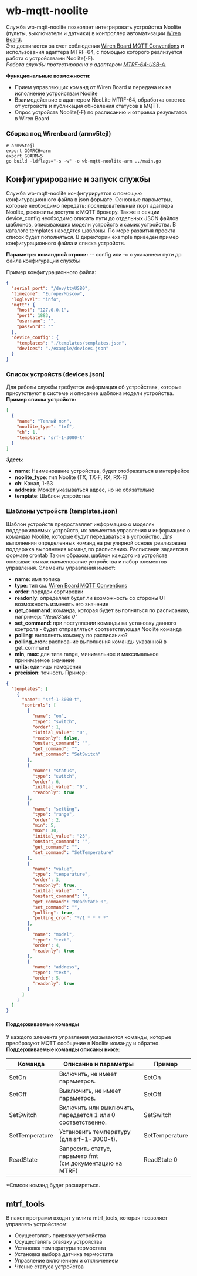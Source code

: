 # wb-mqtt-noolite

Служба wb-mqtt-noolite позволяет интегрировать устройства Noolite (пульты, выключатели и датчики) в контроллер автоматизации [Wiren Board](http://contactless.ru/).  
Это достигается за счет соблюдения [Wiren Board MQTT Conventions](https://github.com/contactless/homeui/blob/master/conventions.md) и использования адаптера MTRF-64, с помощью которого реализуется работа с устройствами Noolite(-F).  
_Работа службы протестирована с адаптером [MTRF-64-USB-A](https://noo.by/adapter-mtrf-64-usb-a.html)._ 

**Функциональные возможности:**
* Прием управляющих команд от Wiren Board и передача их на исполнение устройствам Noolite
* Взаимодействие с адаптером NooLite MTRF-64, обработка ответов от устройств и публикация обновления статусов в MQTT.
* Опрос устройств Noolite(-F) по расписанию и отправка результатов в Wiren Board

### Сборка под Wirenboard (armv5tejl) 

```shell
# armv5tejl
export GOARCH=arm
export GOARM=5
go build -ldflags="-s -w" -o wb-mqtt-noolite-arm ../main.go
```

## Конфигурирование и запуск службы
Служба wb-mqtt-noolite конфигурируется с помощью конфигурационного файла в json формате. 
Основные параметры, которые необходимо передать: последовательный порт адаптера Noolite, реквизиты доступа к MQTT брокеру.
Также в секции device_config необходимо описать пути до отдельных JSON файлов шаблонов, описывающих модели устройств и самих устройства.
В каталоге templates находятся шаблоны. По мере развития проекта список будет пополняться.
В директории example приведен пример конфигурационного файла и списка устройств.

**Параметры командной строки:** -- config или -c с указанием пути до файла конфигурации службы

Пример конфигурационного файла:
````json
{
  "serial_port": "/dev/ttyUSB0",
  "timezone": "Europe/Moscow",
  "loglevel": "info",
  "mqtt": {
    "host": "127.0.0.1",
    "port": 1883,
    "username": "",
    "password": ""
  },
  "device_config": {
    "templates": "./templates/templates.json",
    "devices": "./example/devices.json"
  }
}
````

### Список устройств (devices.json)
Для работы службы требуется информация об устройствах, которые присутствуют в системе и описание шаблона модели устройства.   
**Пример списка устройств:**
```json
[
  {
    "name": "Теплый пол",
    "noolite_type": "txf",
    "ch": 1,
    "template": "srf-1-3000-t"
  }
]
```
_**Здесь**:_
- **name**: Наименование устройства, будет отображаться в интерфейсе
- **noolite_type**: тип Noolite (TX, TX-F, RX, RX-F)
- **ch**: Канал, 1-63
- **address**: Может указываться адрес, но не обязательно
- **template**: Шаблон устройства

###  Шаблоны устройств (templates.json)
Шаблон устройств предоставляет информацию о моделях поддерживаемых устройств, их элементов управления и информацию о командах Noolite, которые будут передаваться в устройство.
Для выполнения определенных команд на регулярной основе реализована поддержка выполнения команд по расписанию. Расписание задается в формате crontab
Таким образом, шаблон каждого из устройств описывается как наименование устройства и набор элементов управления.
Элементы управления имеют:
- **name**: имя топика
- **type**: тип см. [Wiren Board MQTT Conventions](https://github.com/contactless/homeui/blob/master/conventions.md)
- **order**: порядок сортировки
- **readonly**: определяет будет ли возможность со стороны UI возможность изменять его значение
- **get_command**: команда, которая будет выполняться по расписанию, например: _"ReadState 0"_
- **set_command**: при поступлении команды на установку данного контрола - будет отправляться соответствующая Noolite команда
- **polling**: выполнять команду по расписанию?
- **polling_cron**: расписание выполнения команды указанной в get_command
- **min**, **max**: для типа range, минимальное и максимальное принимаемое значение
- **units**: единицы измерения
- **precision**: точность
Пример:
```json
{
  "templates": [
    {
      "name": "srf-1-3000-t",
      "controls": [
        {
          "name": "on",
          "type": "switch",
          "order": 1,
          "initial_value": "0",
          "readonly": false,
          "onstart_command": "",
          "get_command": "",
          "set_command": "SetSwitch"
        },
        {
          "name": "status",
          "type": "switch",
          "order": 6,
          "initial_value": "0",
          "readonly": true
        },
        {
          "name": "setting",
          "type": "range",
          "order": 2,
          "min": 5,
          "max": 30,
          "initial_value": "23",
          "onstart_command": "",
          "get_command": "",
          "set_command": "SetTemperature"
        },
        {
          "name": "value",
          "type": "temperature",
          "order": 3,
          "readonly": true,
          "initial_value": "",
          "onstart_command": "",
          "get_command": "ReadState 0",
          "set_command": "",
          "polling": true,
          "polling_cron": "*/1 * * * *"
        },
        {
          "name": "model",
          "type": "text",
          "order": 4,
          "readonly": true
        },
        {
          "name": "address",
          "type": "text",
          "order": 5,
          "readonly": true
        }
      ]
    }
  ]
}
```
#### Поддерживаемые команды
У каждого элемента управления указываются команды, которые преобразуют MQTT сообщение в Noolite команду и обратно.\
**Поддерживаемые команды описаны ниже:**

|Команда|Описание и параметры|Пример|
|---|---|---|
|SetOn|Включить, не имеет параметров. |SetOn|
|SetOff|Выключить, не имеет параметров.|SetOff|
|SetSwitch|Включить или выключить, передается 1 или 0 соответственно.|SetSwitch|
|SetTemperature|Установить температуру (для srf-1-3000-t).|SetTemperature|
|ReadState|Запросить статус, параметр fmt (см.документацию на MTRF)|ReadState 0|

*Список команд будет расширяться.

## mtrf_tools

В пакет программ входит утилита mtrf_tools, которая позволяет управлять устройством:
- Осуществлять привязку устройства
- Осуществлять отвязку устройства
- Установка температуры термостата
- Установка выбора датчика термостата
- Управление включением и отключением
- Чтение статуса устройства
